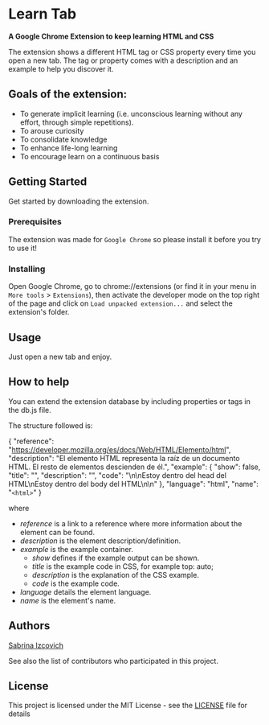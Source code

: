 # Learn Tab

**A Google Chrome Extension to keep learning HTML and CSS**

The extension shows a different HTML tag or CSS property every time you open a new tab. The tag or property comes with a description and an example to help you discover it.

## Goals of the extension:
- To generate implicit learning (i.e. unconscious learning without any effort, through simple repetitions).
- To arouse curiosity
- To consolidate knowledge
- To enhance life-long learning
- To encourage learn on a continuous basis

## Getting Started

Get started by downloading the extension.

### Prerequisites

The extension was made for ```Google Chrome``` so please install it before you try to use it!

### Installing

Open Google Chrome, go to chrome://extensions (or find it in your menu in ```More tools``` > ```Extensions```), then activate the developer mode on the top right of the page and click on ```Load unpacked extension...``` and select the extension's folder. 

## Usage
Just open a new tab and enjoy.

## How to help
You can extend the extension database by including properties or tags in the db.js file.

The structure followed is:

{
    "reference": "https://developer.mozilla.org/es/docs/Web/HTML/Elemento/html",
    "description": "El elemento HTML <html> representa la raíz de un documento HTML. El resto de elementos descienden de él.",
    "example": {
        "show": false,
        "title": "",
        "description": "",
        "code": "<!DOCTYPE html>\n<html>\n<head>Estoy dentro del head del HTML</head>\n<body>Estoy dentro del body del HTML</body>\n</html>\n"
        },
    "language": "html",
    "name": "<code>&lt;html&gt;</code>"
}

where
- *reference* is a link to a reference where more information about the element can be found.
- *description* is the element description/definition.
- *example* is the example container.
    - *show* defines if the example output can be shown.
    - *title* is the example code in CSS, for example top: auto;
    - *description* is the explanation of the CSS example.
    - *code* is the example code.
- *language* details the element language.
- *name* is the element's name.

## Authors
[Sabrina Izcovich](https://github.com/sizcovich)

See also the list of contributors who participated in this project.

## License
This project is licensed under the MIT License - see the [LICENSE](LICENSE) file for details
